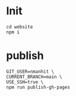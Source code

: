 # Init
```
cd website
npm i
```
# publish
```
GIT_USER=nmanhit \
CURRENT_BRANCH=main \
USE_SSH=true \
npm run publish-gh-pages
```